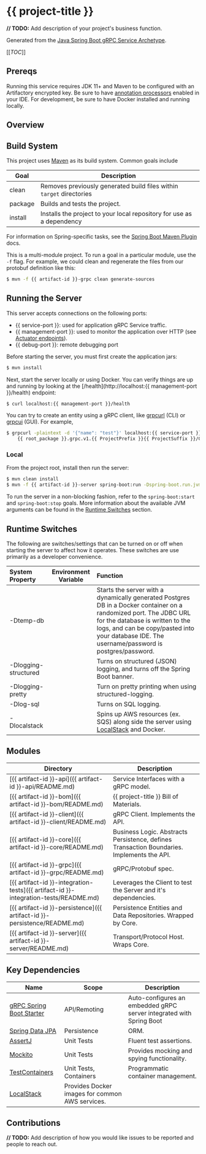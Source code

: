 # {{ project-title }}

**// TODO:** Add description of your project's business function.

Generated from the [Java Spring Boot gRPC Service Archetype](https://github.com/p6m-archetypes/java-spring-boot-grpc-service.archetype).

[[_TOC_]]

## Prereqs
Running this service requires JDK 11+ and Maven to be configured with an Artifactory encrypted key.
Be sure to have [annotation processors](https://immutables.github.io/apt.html) enabled in your IDE. For development, be
sure to have Docker installed and running locally.

## Overview


## Build System
This project uses [Maven](https://maven.apache.org/) as its build system. Common goals include

| Goal    | Description                                                           |
|---------|-----------------------------------------------------------------------|
| clean   | Removes previously generated build files within `target` directories  |
| package | Builds and tests the project.                                         |
| install | Installs the project to your local repository for use as a dependency |

For information on Spring-specific tasks, see the [Spring Boot Maven Plugin](https://docs.spring.io/spring-boot/docs/current/maven-plugin/reference/htmlsingle/#?.?) docs.

This is a multi-module project. To run a goal in a particular module, use the `-f` flag. For example, we could clean and
regenerate the files from our protobuf definition like this:
```bash
$ mvn -f {{ artifact-id }}-grpc clean generate-sources
```

## Running the Server
This server accepts connections on the following ports:
- {{ service-port }}: used for application gRPC Service traffic.
- {{ management-port }}: used to monitor the application over HTTP (see [Actuator endpoints](https://docs.spring.io/spring-boot/docs/current/reference/html/actuator.html#actuator.endpoints)).
- {{ debug-port }}: remote debugging port

Before starting the server, you must first create the application jars:
```bash
$ mvn install
```

Next, start the server locally or using Docker. You can verify things are up and running by looking at the [/health](http://localhost:{{ management-port }}/health) endpoint:
```bash
$ curl localhost:{{ management-port }}/health
```
You can try to create an entity using a gRPC client, like [grpcurl](https://github.com/fullstorydev/grpcurl) (CLI) or [grpcui](https://github.com/fullstorydev/grpcui) (GUI).
For example,
```bash
$ grpcurl -plaintext -d '{"name": "test"}' localhost:{{ service-port }} \
    {{ root_package }}.grpc.v1.{{ ProjectPrefix }}{{ ProjectSuffix }}/Create{{ ProjectPrefix }}
```

### Local
From the project root, install then run the server:
```bash
$ mvn clean install
$ mvn -f {{ artifact-id }}-server spring-boot:run -Dspring-boot.run.jvmArguments="-Dtemp-db -Dlocalstack"
```
To run the server in a non-blocking fashion, refer to the `spring-boot:start` and `spring-boot:stop` goals. More information
about the available JVM arguments can be found in the [Runtime Switches](#runtime-switches) section.

## Runtime Switches

The following are switches/settings that can be turned on or off when starting the server to affect how it operates. These
switches are use primarily as a developer convenience.

| System Property | Environment Variable | Function |
|:---|---|:---|
| -Dtemp-db |   | Starts the server with a dynamically generated Postgres DB in a Docker container on a randomized port. The JDBC URL for the database is written to the logs, and can be copy/pasted into your database IDE. The username/password is postgres/password. |
| -Dlogging-structured |   | Turns on structured (JSON) logging, and turns off the Spring Boot banner. |
| -Dlogging-pretty |   | Turn on pretty printing when using structured-logging. |
| -Dlog-sql |   | Turns on SQL logging. |
| -Dlocalstack |   | Spins up AWS resources (ex. SQS) along side the server using [LocalStack](https://github.com/localstack/localstack) and Docker.|

## Modules

| Directory | Description |
| --------- | ----------- |
| [{{ artifact-id }}-api]({{ artifact-id }}-api/README.md) | Service Interfaces with a gRPC model. |
| [{{ artifact-id }}-bom]({{ artifact-id }}-bom/README.md) | {{ project-title }} Bill of Materials. |
| [{{ artifact-id }}-client]({{ artifact-id }}-client/README.md) | gRPC Client. Implements the API. |
| [{{ artifact-id }}-core]({{ artifact-id }}-core/README.md) | Business Logic. Abstracts Persistence, defines Transaction Boundaries. Implements the API. |
| [{{ artifact-id }}-grpc]({{ artifact-id }}-grpc/README.md) | gRPC/Protobuf spec. |
| [{{ artifact-id }}-integration-tests]({{ artifact-id }}-integration-tests/README.md) | Leverages the Client to test the Server and it's dependencies. |{% if persistence != 'None' %}
| [{{ artifact-id }}-persistence]({{ artifact-id }}-persistence/README.md) | Persistence Entities and Data Repositories. Wrapped by Core. | {% endif %}
| [{{ artifact-id }}-server]({{ artifact-id }}-server/README.md) | Transport/Protocol Host.  Wraps Core. |

## Key Dependencies

| Name                                                                                           | Scope                                           | Description                                                         |
|------------------------------------------------------------------------------------------------|-------------------------------------------------|---------------------------------------------------------------------|
| [gRPC Spring Boot Starter](https://github.com/LogNet/grpc-spring-boot-starter)                 | API/Remoting                                    | Auto-configures an embedded gRPC server integrated with Spring Boot |
| [Spring Data JPA](https://docs.spring.io/spring-data/jpa/docs/2.5.1/reference/html/#reference) | Persistence                                     | ORM.                                                                | 
| [AssertJ](https://joel-costigliola.github.io/assertj/)                                         | Unit Tests                                      | Fluent test assertions.                                             |
| [Mockito](https://site.mockito.org/)                                                           | Unit Tests                                      | Provides mocking and spying functionality.                          |
| [TestContainers](https://www.testcontainers.org/)                                              | Unit Tests, Containers                          | Programmatic container management.                                  |
| [LocalStack](https://github.com/localstack/localstack)                                         | Provides Docker images for common AWS services. |                                                                     |

## Contributions
**// TODO:** Add description of how you would like issues to be reported and people to reach out.
